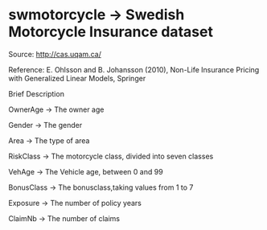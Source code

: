 # swmotorcycle -> Swedish Motorcycle Insurance dataset

Source: http://cas.uqam.ca/

Reference: E. Ohlsson and B. Johansson (2010), Non-Life Insurance Pricing with Generalized Linear Models, Springer

Brief Description

OwnerAge -> The owner age

Gender -> The gender

Area -> The type of area

RiskClass -> The motorcycle class, divided into seven classes

VehAge -> The Vehicle age, between 0 and 99

BonusClass -> The bonusclass,taking values from 1 to 7

Exposure -> The number of policy years

ClaimNb -> The number of claims
